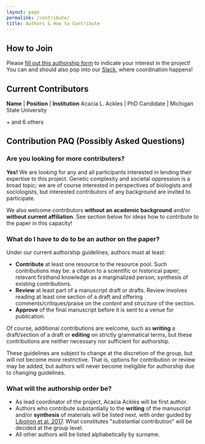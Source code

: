 ```yaml
---
layout: page
permalink: /contribute/
title: Authors & How to Contribute
---
```


## How to Join

Please [fill out this authorship form][authorship] to indicate your interest in the project! You can and should also pop into our [Slack][loc-slack], where coordination happens!

## Current Contributors

**Name** | **Position** | **Institution**
Acacia L. Ackles | PhD Candidate | Michigan State University

\+ and 6 others

## Contribution PAQ (Possibly Asked Questions)

### Are you looking for more contributers?

**Yes!** We are looking for any and all participants interested in lending their expertise to this project. Genetic complexity and societal oppression is a broad topic; we are of course interested in perspectives of biologists and sociologists, but interested contributors of any background are invited to participate.

We also welcome contributors **without an academic background** and/or **without current affiliation**. See section below for ideas how to contribute to the paper in this capacity!

### What do I have to do to be an author on the paper?

Under our current authorship guidelines, authors must at least:

- **Contribute** at least one resource to the resource pool. Such contributions may be: a citation to a scientific or historical paper; relevant firsthand knowledge as a marginalized person; synthesis of existing contributions.
- **Review** at least part of a manuscript draft or drafts. Review involves reading at least one section of a draft and offering comments/critiques/praise on the _content_ and _structure_ of the section.
- **Approve** of the final manuscript before it is sent to a venue for publication.

Of course, additional contributions are welcome, such as **writing** a draft/section of a draft or **editing** on strictly grammatical terms, but these contributions are neither necessary nor sufficient for authorship.

These guidelines are subject to change at the discretion of the group, but will not become _more_ restrictive. That is, options for contribution or review may be added, but authors will never become ineligible for authorship due to changing guidelines.


### What will the authorship order be? 

- As lead coordinator of the project, Acacia Ackles will be first author.
- Authors who contribute substantially to the **writing** of the manuscript and/or **synthesis** of materials will be listed next, with order guided by [Liboiron et al. 2017][liboiron]. What constitutes "substantial contribution" will be decided at the group level.
- All other authors will be listed alphabetically by surname.


[liboiron]: https://catalystjournal.org/index.php/catalyst/article/view/28850/pdf_18
[authorship]: https://forms.gle/S5cA3z9ZJzQPU7Ys5
[loc-slack]: https://join.slack.com/t/lociofcontrol/shared_invite/zt-ulyvhk0i-BnXgeeBn6xLSkVSuVtvq5Q